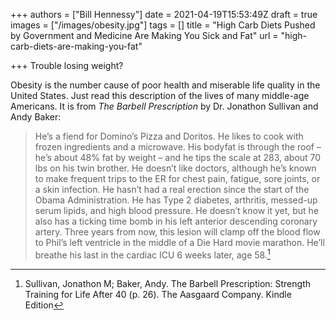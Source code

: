 +++
authors = ["Bill Hennessy"]
date = 2021-04-19T15:53:49Z
draft = true
images = ["/images/obesity.jpg"]
tags = []
title = "High Carb Diets Pushed by Government and Medicine Are Making You Sick and Fat"
url = "high-carb-diets-are-making-you-fat"

+++
Trouble losing weight?

Obesity is the number cause of poor health and miserable life quality in the United States. Just read this description of the lives of many middle-age Americans. It is from _The Barbell Prescription_ by Dr. Jonathon Sullivan and Andy Baker:

> He’s a fiend for Domino’s Pizza and Doritos. He likes to cook with frozen ingredients and a microwave. His bodyfat is through the roof – he’s about 48% fat by weight – and he tips the scale at 283, about 70 lbs on his twin brother. He doesn’t like doctors, although he’s known to make frequent trips to the ER for chest pain, fatigue, sore joints, or a skin infection. He hasn’t had a real erection since the start of the Obama Administration. He has Type 2 diabetes, arthritis, messed-up serum lipids, and high blood pressure. He doesn’t know it yet, but he also has a ticking time bomb in his left anterior descending coronary artery. Three years from now, this lesion will clamp off the blood flow to Phil’s left ventricle in the middle of a Die Hard movie marathon. He’ll breathe his last in the cardiac ICU 6 weeks later, age 58.[^1]





[^1]: Sullivan, Jonathon M; Baker, Andy. The Barbell Prescription: Strength Training for Life After 40 (p. 26). The Aasgaard Company. Kindle Edition


<!--stackedit_data:
eyJoaXN0b3J5IjpbNTI5Mjc2MzIzXX0=
-->
